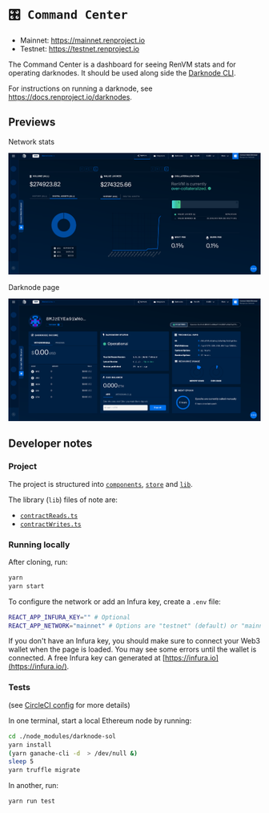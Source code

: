 # `🎛️ Command Center`

* Mainnet: <https://mainnet.renproject.io>
* Testnet: <https://testnet.renproject.io>

The Command Center is a dashboard for seeing RenVM stats and for operating darknodes. It should be used along side the [Darknode CLI](https://github.com/renproject/darknode-cli).

For instructions on running a darknode, see <https://docs.renproject.io/darknodes>.

## Previews

Network stats

![preview 1](./preview-1.png)

Darknode page

![preview 2](./preview-2.png)

## Developer notes

### Project

The project is structured into [`components`](./src/components), [`store`](./src/store) and [`lib`](./src/lib).

The library (`lib`) files of note are:

* [`contractReads.ts`](./src/lib/ethereum/contractReads.ts)
* [`contractWrites.ts`](./src/lib/ethereum/contractWrites.ts)

### Running locally

After cloning, run:

```sh
yarn
yarn start
```

To configure the network or add an Infura key, create a `.env` file:

```sh
REACT_APP_INFURA_KEY="" # Optional
REACT_APP_NETWORK="mainnet" # Options are "testnet" (default) or "mainnet"
```

If you don't have an Infura key, you should make sure to connect your Web3 wallet when the page is loaded. You may see some errors until the wallet is connected. A free Infura key can generated at [https://infura.io](https://infura.io/).

### Tests

(see [CircleCI config](./.circleci/config.yml) for more details)

In one terminal, start a local Ethereum node by running:

```bash
cd ./node_modules/darknode-sol
yarn install
(yarn ganache-cli -d  > /dev/null &)
sleep 5
yarn truffle migrate 
```

In another, run:

```bash
yarn run test
```
